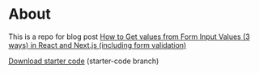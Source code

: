# About 

This is a repo for blog post [How to Get values from Form Input Values (3 ways) in React and Next.js (including form validation)](https://everythingcs.dev/blog/get-form-values-react-nextjs/) 


[Download starter code](https://github.com/ksjitendra18/form-handling-react/archive/refs/heads/starter-code.zip) (starter-code branch)